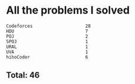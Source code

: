 # All the problems I solved

```
Codeforces                    28
HDU                           7
POJ                           2
SPOJ                          1
URAL                          1
UVA                           1
hihoCoder                     6
```
## Total: 46
